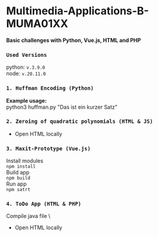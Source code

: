 # Multimedia-Applications-B-MUMA01XX
**Basic challenges with Python, Vue.js, HTML and PHP** 

### `Used Versions`
python: `v.3.9.0` \
node: `v.20.11.0`

### `1. Huffman Encoding (Python)`
**Example usage:** \
python3 huffman.py "Das ist ein kurzer Satz"

### `2. Zeroing of quadratic polynomials (HTML & JS)`
* Open HTML locally


### `3. Maxit-Prototype (Vue.js)`
Install modules \
`npm install` \
Build app \
`npm build` \
Run app \
`npm satrt`

### `4. ToDo App (HTML & PHP)`
Compile java file \
* Open HTML locally
